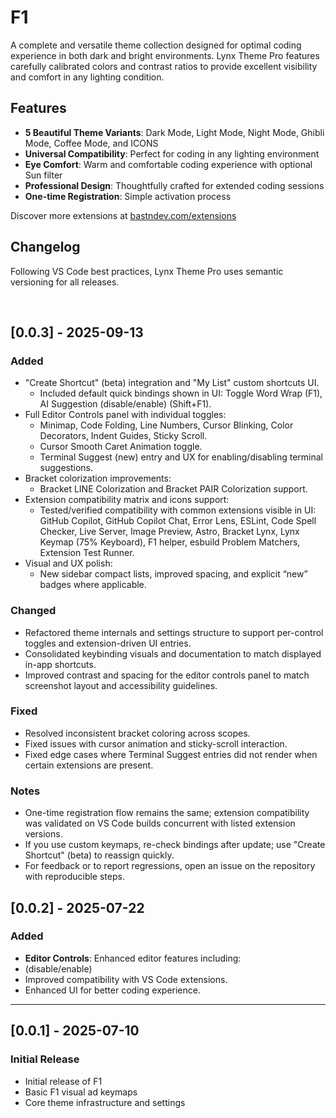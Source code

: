 # F1 

A complete and versatile theme collection designed for optimal coding experience in both dark and bright environments. Lynx Theme Pro features carefully calibrated colors and contrast ratios to provide excellent visibility and comfort in any lighting condition.

## Features

- **5 Beautiful Theme Variants**: Dark Mode, Light Mode, Night Mode, Ghibli Mode, Coffee Mode, and ICONS
- **Universal Compatibility**: Perfect for coding in any lighting environment
- **Eye Comfort**: Warm and comfortable coding experience with optional Sun filter
- **Professional Design**: Thoughtfully crafted for extended coding sessions
- **One-time Registration**: Simple activation process

Discover more extensions at [bastndev.com/extensions](https://bastndev.com/extensions)



## Changelog

Following VS Code best practices, Lynx Theme Pro uses semantic versioning for all releases.

</br>

<!-- --- -->
## [0.0.3] - 2025-09-13

### Added
- "Create Shortcut" (beta) integration and "My List" custom shortcuts UI.
    - Included default quick bindings shown in UI: Toggle Word Wrap (F1), AI Suggestion (disable/enable) (Shift+F1).
- Full Editor Controls panel with individual toggles:
    - Minimap, Code Folding, Line Numbers, Cursor Blinking, Color Decorators, Indent Guides, Sticky Scroll.
    - Cursor Smooth Caret Animation toggle.
    - Terminal Suggest (new) entry and UX for enabling/disabling terminal suggestions.
- Bracket colorization improvements:
    - Bracket LINE Colorization and Bracket PAIR Colorization support.
- Extension compatibility matrix and icons support:
    - Tested/verified compatibility with common extensions visible in UI: GitHub Copilot, GitHub Copilot Chat, Error Lens, ESLint, Code Spell Checker, Live Server, Image Preview, Astro, Bracket Lynx, Lynx Keymap (75% Keyboard), F1 helper, esbuild Problem Matchers, Extension Test Runner.
- Visual and UX polish:
    - New sidebar compact lists, improved spacing, and explicit “new” badges where applicable.

### Changed
- Refactored theme internals and settings structure to support per-control toggles and extension-driven UI entries.
- Consolidated keybinding visuals and documentation to match displayed in-app shortcuts.
- Improved contrast and spacing for the editor controls panel to match screenshot layout and accessibility guidelines.

### Fixed
- Resolved inconsistent bracket coloring across scopes.
- Fixed issues with cursor animation and sticky-scroll interaction.
- Fixed edge cases where Terminal Suggest entries did not render when certain extensions are present.

### Notes
- One-time registration flow remains the same; extension compatibility was validated on VS Code builds concurrent with listed extension versions.
- If you use custom keymaps, re-check bindings after update; use "Create Shortcut" (beta) to reassign quickly.
- For feedback or to report regressions, open an issue on the repository with reproducible steps.

## [0.0.2] - 2025-07-22

### Added
- **Editor Controls**: Enhanced editor features including:
- (disable/enable)
- Improved compatibility with VS Code extensions.
- Enhanced UI for better coding experience.

---

## [0.0.1] - 2025-07-10

### Initial Release
- Initial release of F1
- Basic F1 visual ad keymaps
- Core theme infrastructure and settings